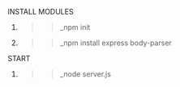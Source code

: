 INSTALL MODULES

1. >>_npm init
2. >>_npm install express body-parser 

START

1. >>_node server.js
